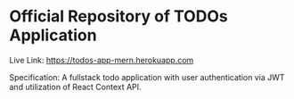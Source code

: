 # Official Repository of TODOs Application

Live Link: https://todos-app-mern.herokuapp.com

Specification: A fullstack todo application with user authentication via JWT and utilization of React Context API.
